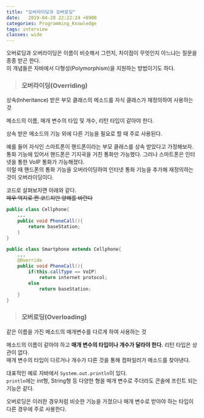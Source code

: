 ```yaml
---
title: "오버라이딩과 오버로딩"
date:   2019-04-28 22:22:24 +0900
categories: Programming_Knowledge
tags: interview
classes: wide
---
```


오버로딩과 오버라이딩은 이름이 비슷해서 그런지, 차이점이 무엇인지 아느냐는 질문을 종종 받곤 한다.  
이 개념들은 자바에서 다형성(Polymorphism)을 지원하는 방법이기도 하다.  
  
> ### 오버라이딩(Overriding)

상속(Inheritance) 받은 부모 클래스의 메소드를 자식 클래스가 재정의하여 사용하는 것  

메소드의 이름, 매개 변수의 타입 및 개수, 리턴 타입이 같아야 한다.  
  
상속 받은 메소드의 기능 외에 다른 기능을 필요로 할 때 주로 사용된다.  

예를 들어 자식인 스마트폰이 핸드폰이라는 부모 클래스를 상속 받았다고 가정해보자.  
통화 기능에 있어서 핸드폰은 기지국을 거친 통화만 가능했다. 그러나 스마트폰은 인터넷을 통한 VoIP 통화가 가능해졌다.  
이럴 때 핸드폰의 통화 기능을 오버라이딩하여 인터넷 통화 기능을 추가해 재정의하는 것이 오버라이딩이다.  

코드로 살펴보자면 아래와 같다.  
~~매우 억지로 짠 코드지만 양해를 바란다~~  
  
```java
public class Cellphone{
	...
	public void PhoneCall(){
		return baseStation;
	}
}

public class Smartphone extends Cellphone{
	...
	@Override
	public void PhoneCall(){
		if(this.callType == VoIP)
			return internet protocol;
		else
			return baseStation;
	}
}
```
  
> ### 오버로딩(Overloading)

같은 이름을 가진 메소드의 매개변수를 다르게 하여 사용하는 것  

메소드의 이름이 같아야 하고 **매개 변수의 타입이나 개수가 달라야 한다.** 리턴 타입은 상관이 없다.  
매개 변수의 타입이 다르거나 개수가 다른 것을 통해 컴파일러가 메소드를 찾아낸다.  
  
대표적인 예로 자바에서 `System.out.println`이 있다.  
`println`에는 int형, String형 등 다양한 형을 매개 변수로 주더라도 콘솔에 프린트 되는 기능은 같다.  
  
오버로딩은 이러한 경우처럼 비슷한 기능을 가졌으나 매개 변수로 받아야 하는 타입이 다른 경우에 주로 사용한다.  